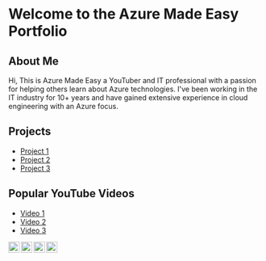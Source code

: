# Welcome to the Azure Made Easy Portfolio

## About Me

Hi, This is Azure Made Easy a YouTuber and IT professional with a passion for helping others learn about Azure technologies. I've been working in the IT industry for 10+ years and have gained extensive experience in cloud engineering with an Azure focus. 
## Projects

* [Project 1](https://github.com/username/project1)
* [Project 2](https://github.com/username/project2)
* [Project 3](https://github.com/username/project3)

## Popular YouTube Videos

* [Video 1](https://www.youtube.com/watch?v=video1)
* [Video 2](https://www.youtube.com/watch?v=video2)
* [Video 3](https://www.youtube.com/watch?v=video3)

[<img align="left" alt="YOURNAME | YouTube" width="22px" src="https://cdn.jsdelivr.net/npm/simple-icons@v3/icons/youtube.svg" />][youtube]
[<img align="left" alt="YOURNAME | Twitter" width="22px" src="https://cdn.jsdelivr.net/npm/simple-icons@v3/icons/twitter.svg" />][twitter]
[<img align="left" alt="YOURNAME | LinkedIn" width="22px" src="https://cdn.jsdelivr.net/npm/simple-icons@v3/icons/linkedin.svg" />][linkedin]
[<img align="left" alt="YOURNAME | Instagram" width="22px" src="https://cdn.jsdelivr.net/npm/simple-icons@v3/icons/instagram.svg" />][instagram]

[twitter]: https://twitter.com/YOURNAME
[youtube]: https://www.youtube.com/c/YOURNAME
[instagram]: https://www.instagram.com/YOURNAME
[linkedin]: https://linkedin.com/in/YOURNAME
